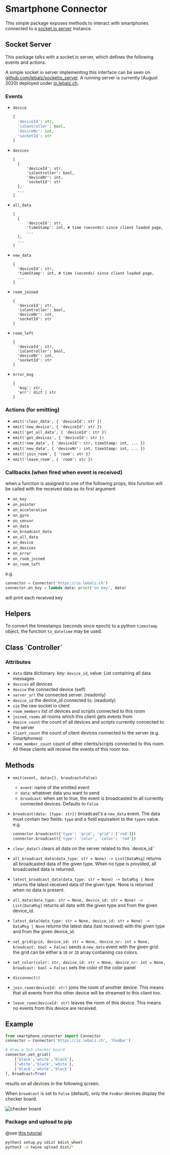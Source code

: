 # Smartphone Connector

This simple package exposes methods to interact with smartphones connected to a [socket.io server](https://github.com/lebalz/socketio_server) instance.

## Socket Server

This package talks with a socket.io server, which defines the following events and actions.

A simple socket io server implementing this interface can be seen on [github.com/lebalz/socketio_server](https://github.com/lebalz/socketio_server). A running server is currently (August 2020) deployed under [io.lebalz.ch](https://io.lebalz.ch).

### Events

- `device`
  ```py
  {
    'deviceId': str,
    'isController': bool,
    'deviceNr': int,
    'socketId': str
  }
  ```
- `devices`
  ```
  [
    {
        'deviceId': str,
        'isController': bool,
        'deviceNr': int,
        'socketId': str
    },
    ...
  ]
  ```
- `all_data`
  ```
  [
    {
        'deviceId': str,
        'timeStamp': int, # time (seconds) since client loaded page,
        ...
    },
    ...
  ]
  ```
- `new_data`
  ```
  {
    'deviceId': str,
    'timeStamp': int, # time (seconds) since client loaded page,
    ...
  }
  ```
- `room_joined`
  ```
  {
    'deviceId': str,
    'isController': bool,
    'deviceNr': int,
    'socketId': str
  }
  ```
- `room_left`
  ```
  {
    'deviceId': str,
    'isController': bool,
    'deviceNr': int,
    'socketId': str
  }
  ```
- `error_msg`
  ```
  {
    'msg': str,
    'err': dict | str
  }
  ```

### Actions (for emitting)

- `emit('clear_data', { 'deviceId': str })`
- `emit('new_device', { 'deviceId': str })`
- `emit('get_all_data', { 'deviceId': str })`
- `emit('get_devices', { 'deviceId': str })`
- `emit('new_data', { 'deviceId': str, timeStamp: int, ... })`
- `emit('new_data', { 'deviceNr': int, timeStamp: int, ... })`
- `emit('join_room', { 'room': str })`
- `emit('leave_room', { 'room': str })`

### Callbacks (when fired when event is received)

when a function is assigned to one of the following props, this function will be called with the received data as its first argument

- `on_key`
- `on_pointer`
- `on_acceleration`
- `on_gyro`
- `on_sensor`
- `on_data`
- `on_broadcast_data`
- `on_all_data`
- `on_device`
- `on_devices`
- `on_error`
- `on_room_joined`
- `on_room_left`

e.g.

```py
connector = Connector('https://io.lebalz.ch')
connector.on_key = lambda data: print('on key', data)
```

will print each received key

## Helpers

To convert the timestamps (seconds since epoch) to a python `timestamp` object, the function `to_datetime` may be used.

## Class ´Controller`

### Attributes

- `data` data dictionary. key: `device_id`, value: List containing all data messages
- `devices` all devices
- `device` the connected device (self)
- `server_url` the connected server. (readonly)
- `device_id` the device_id connected to. (readonly)
- `sio` the raw socket io client
- `room_members` list of devices and scripts connected to this room
- `joined_rooms` all rooms which this client gets events from
- `device_count` the count of all devices and scripts currently connected to the server
- `client_count` the count of client devices connected to the server (e.g. Smartphones)
- `room_member_count` count of other clients/scripts connected to this room. All these clients will receive the events of this room too.

## Methods

- `emit(event, data={}, broadcast=False)`
  - `event`: name of the emitted event
  - `data`: whatever data you want to send
  - `broadcast`: when set to true, the event is broadcasted to all currently connected devices. Defaults to `False`
- `broadcast(data: {type: str})` broadcast's a `new_data` event. The data must contain two fields: `type` and a field equivalent to the `types` value.
  e.g.

  ```py
  connector.broadcast({'type': 'grid', 'grid': ['red']})
  connector.broadcast({'type': 'color', 'color': 'red'})
  ```
- `clear_data()` clears all data on the server related to this `device_id``
- `all_broadcast_data(data_type: str = None) -> List[DataMsg]` returns all broadcasted data of the given type. When no type is provided, all broadcasted data is returned.
- `latest_broadcast_data(data_type: str = None) -> DataMsg | None` returns the latest received data of the given type. None is returned when no data is present.
- `all_data(data_type: str = None, device_id: str = None) -> List[DataMsg]` returns all data with the given type and from the given device_id.
- `latest_data(data_type: str = None, device_id: str = None) -> DataMsg | None` returns the latest data (last received) with the given type and from the given device_id.
- `set_grid(grid, device_id: str = None, device_nr: int = None, broadcast: bool = False)` sends a `new_data` event with the given grid. the grid can be either a `1D` or `2D` array containing css colors.
- `set_color(color: str, device_id: str = None, device_nr: int = None, broadcast: bool = False)` sets the color of the color panel
- `disconnect()`
- `join_room(deviceId: str)` joins the room of another device. This means that all events from this other device will be streamed to this client too.
- `leave_room(deviceId: str)` leaves the room of this device. This means no events from this device are received.

## Example

```py
from smartphone_connecter import Connector
connector = Connector('https://io.lebalz.ch', 'FooBar')

# draw a 3x3 checker board
connector.set_grid([
    ['black','white','black'],
    ['white','black','white'],
    ['black','white','black']
], broadcast=True)
```

results on all devices in the following screen.

When `broadcast` is set to `False` (default), only the `FooBar` devices display the checker board.

![checker board](checker_demo.png)

### Package and upload to pip

@see [this tutorial](https://packaging.python.org/tutorials/packaging-projects/)

```sh
python3 setup.py sdist bdist_wheel
python3 -m twine upload dist/*
```
